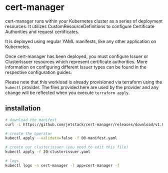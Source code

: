 # cert-manager

cert-manager runs within your Kubernetes cluster as a series of deployment resources. It utilizes CustomResourceDefinitions to configure Certificate Authorities and request certificates.

It is deployed using regular YAML manifests, like any other application on Kubernetes.

Once cert-manager has been deployed, you must configure Issuer or ClusterIssuer resources which represent certificate authorities. More information on configuring different Issuer types can be found in the respective configuration guides.

Please note that this workload is already provisioned via terraform using the `kubectl` provider.
The files provided here are used by the provider and any change will be reflected when you execute `terraform apply`.

## installation

```bash
# download the manifest
curl -L https://github.com/jetstack/cert-manager/releases/download/v1.0.4/cert-manager.yaml > 00-manifest.yaml

# create the operator
kubectl apply --validate=false -f 00-manifest.yaml

# create our clusterissuer (you need to edit this file)
kubectl apply -f 20-clusterissuer.yaml

# logs
kubectl logs -n cert-manager -l app=cert-manager -f
```